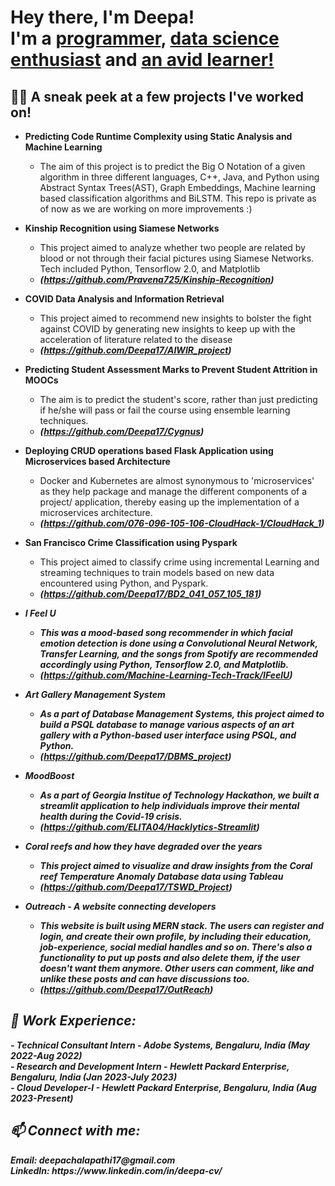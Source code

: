 <h1>Hey there, I'm Deepa! <br/> I'm a <a href="https://github.com/Deepa17">programmer</a>, 
  <a href="https://www.linkedin.com/in/deepa-cv/">data science enthusiast</a> and  
  <a href="https://www.linkedin.com/in/deepa-cv/"> an avid learner! </a> </h1>

<h2>👨‍💻 A sneak peek at a few projects I've worked on!</h2>

- <b>Predicting Code Runtime Complexity using Static Analysis and Machine Learning</b>
  - The aim of this project is to predict the Big O Notation of a given algorithm in three different languages, C++, Java, and Python using Abstract Syntax Trees(AST), Graph Embeddings, Machine learning based classification algorithms and BiLSTM. This repo is private as of now as we are working on more improvements :)

- <b>Kinship Recognition using Siamese Networks</b>
  - This project aimed to analyze whether two people are related by blood or not through their facial pictures using Siamese Networks. Tech included Python, Tensorflow 2.0, and Matplotlib
  - <b><i> (https://github.com/Pravena725/Kinship-Recognition)</b></i>

- <b>COVID Data Analysis and Information Retrieval</b>
  - This project aimed to recommend new insights to bolster the fight against COVID by generating new insights to keep up with the acceleration of literature related to the disease
  - <b><i>(https://github.com/Deepa17/AIWIR_project)</b></i>
  
- <b>Predicting Student Assessment Marks to Prevent Student Attrition in MOOCs</b>
  - The aim is to predict the student's score, rather than just predicting if he/she will pass or fail the course using ensemble learning techniques.
  - <b><i> (https://github.com/Deepa17/Cygnus) </b></i>

- <b>Deploying CRUD operations based Flask Application using Microservices based Architecture </b>
  - Docker and Kubernetes are almost synonymous to 'microservices' as they help package and manage the different components of a project/ application, thereby easing up the implementation of a microservices architecture.
  - <b><i> (https://github.com/076-096-105-106-CloudHack-1/CloudHack_1) </b></i>

- <b>San Francisco Crime Classification using Pyspark</b>
  - This project aimed to classify crime using incremental Learning and streaming techniques to train models based on new data encountered using Python, and Pyspark.
  - <b><i> (https://github.com/Deepa17/BD2_041_057_105_181)

- <b>I Feel U</b>
  - This was a mood-based song recommender in which facial emotion detection is done using a Convolutional Neural Network, Transfer Learning, and the songs from Spotify are recommended accordingly using Python, Tensorflow 2.0, and Matplotlib.
  - <b><i> (https://github.com/Machine-Learning-Tech-Track/IFeelU) </b></i>

- <b>Art Gallery Management System</b>
  - As a part of Database Management Systems, this project aimed to build a PSQL database to manage various aspects of an art gallery with a Python-based user interface using PSQL, and Python.
  - <b><i> (https://github.com/Deepa17/DBMS_project) </b></i>

- <b>MoodBoost</b>
  - As a part of Georgia Institue of Technology Hackathon,  we built a streamlit application to help individuals improve their mental health during the Covid-19 crisis.
  - <b><i> (https://github.com/ELITA04/Hacklytics-Streamlit) </b></i>

- <b>Coral reefs and how they have degraded over the years</b>
  - This project aimed to visualize and draw insights from the Coral reef Temperature Anomaly Database data using Tableau
  - <b><i> (https://github.com/Deepa17/TSWD_Project) </b></i>

- <b>Outreach - A website connecting developers </b>
  - This website is built using MERN stack. The users can register and login, and create their own profile, by including their education, job-experience, social medial handles and so on. There's also a functionality to put up posts and also delete them, if the user doesn't want them anymore. Other users can comment, like and unlike these posts and can have discussions too. 
  - <b><i> (https://github.com/Deepa17/OutReach) </b></i>

<h2>🏢 Work Experience: </h2>
- Technical Consultant Intern - Adobe Systems, Bengaluru, India (May 2022-Aug 2022) <br>
- Research and Development Intern - Hewlett Packard Enterprise, Bengaluru, India (Jan 2023-July 2023) <br>
- Cloud Developer-I - Hewlett Packard Enterprise, Bengaluru, India (Aug 2023-Present) <br>

<h2>📫 Connect with me:</h2>
<b> Email:</b> <i>deepachalapathi17@gmail.com</i> <br>
<b> LinkedIn:</b> <i>https://www.linkedin.com/in/deepa-cv/</i>
